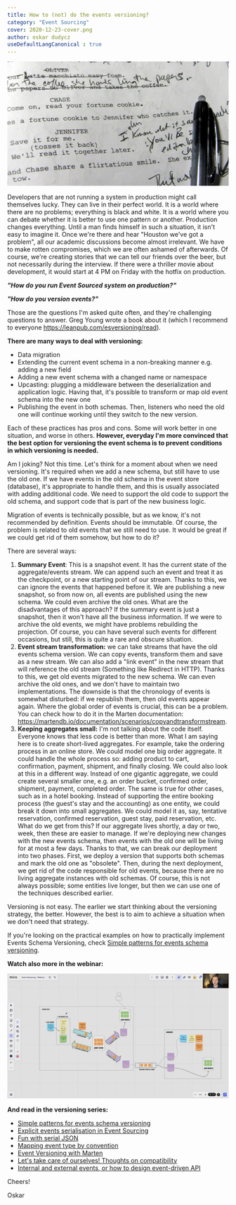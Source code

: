 ```yaml
---
title: How to (not) do the events versioning?
category: "Event Sourcing"
cover: 2020-12-23-cover.png
author: oskar dudycz
useDefaultLangCanonical : true
---
```


![cover](2020-12-23-cover.png)

Developers that are not running a system in production might call themselves lucky. They can live in their perfect world. It is a world where there are no problems; everything is black and white. It is a world where you can debate whether it is better to use one pattern or another. Production changes everything. Until a man finds himself in such a situation, it isn't easy to imagine it. Once we're there and hear "Houston we've got a problem", all our academic discussions become almost irrelevant. 
We have to make rotten compromises, which we are often ashamed of afterwards. Of course, we're creating stories that we can tell our friends over the beer, but not necessarily during the interview. If there were a thriller movie about development, it would start at 4 PM on Friday with the hotfix on production. 

**_"How do you run Event Sourced system on production?"_**

**_"How do you version events?"_**

Those are the questions I'm asked quite often, and they're challenging questions to answer. Greg Young wrote a book about it (which I recommend to everyone https://leanpub.com/esversioning/read). 

**There are many ways to deal with versioning:**
- Data migration 
- Extending the current event schema in a non-breaking manner e.g. adding a new field 
- Adding a new event schema with a changed name or namespace
- Upcasting: plugging a middleware between the deserialization and application logic. Having that, it's possible to transform or map old event schema into the new one
- Publishing the event in both schemas. Then, listeners who need the old one will continue working until they switch to the new version. 

Each of these practices has pros and cons. Some will work better in one situation, and worse in others. **However, everyday I'm more convinced that the best option for versioning the event schema is to prevent conditions in which versioning is needed.** 

Am I joking? Not this time. Let's think for a moment about when we need versioning. It's required when we add a new schema, but still have to use the old one. If we have events in the old schema in the event store (database), it's appropriate to handle them, and this is usually associated with adding additional code. We need to support the old code to support the old schema, and support code that is part of the new business logic. 

Migration of events is technically possible, but as we know, it's not recommended by definition. Events should be immutable. Of course, the problem is related to old events that we still need to use. It would be great if we could get rid of them somehow, but how to do it? 

There are several ways: 

1. **Summary Event**: This is a snapshot event. It has the current state of the aggregate/events stream. We can append such an event and treat it as the checkpoint, or a new starting point of our stream. Thanks to this, we can ignore the events that happened before it. We are publishing a new snapshot, so from now on, all events are published using the new schema. We could even archive the old ones. What are the disadvantages of this approach? If the summary event is just a snapshot, then it won't have all the business information. If we were to archive the old events, we might have problems rebuilding the projection. Of course, you can have several such events for different occasions, but still, this is quite a rare and obscure situation.
2. **Event stream transformation:** we can take streams that have the old events schema version. We can copy events, transform them and save as a new stream. We can also add a "link event" in the new stream that will reference the old stream (Something like Redirect in HTTP). Thanks to this, we get old events migrated to the new schema. We can even archive the old ones, and we don't have to maintain two implementations. The downside is that the chronology of events is somewhat disturbed: if we republish them, then old events appear again. Where the global order of events is crucial, this can be a problem. You can check how to do it in the Marten documentation: https://martendb.io/documentation/scenarios/copyandtransformstream. 
3. **Keeping aggregates small:** I'm not talking about the code itself. Everyone knows that less code is better than more. What I am saying here is to create short-lived aggregates. For example, take the ordering process in an online store. We could model one big order aggregate. It could handle the whole process so: adding product to cart, confirmation, payment, shipment, and finally closing. We could also look at this in a different way. Instead of one gigantic aggregate, we could create several smaller one,  e.g. an order bucket, confirmed order, shipment, payment, completed order. The same is true for other cases, such as in a hotel booking. Instead of supporting the entire booking process (the guest's stay and the accounting) as one entity, we could break it down into small aggregates. We could model it as, say, tentative reservation, confirmed reservation, guest stay, paid reservation, etc. What do we get from this? If our aggregate lives shortly, a day or two, week, then these are easier to manage. If we're deploying new changes with the new events schema, then events with the old one will be living for at most a few days. Thanks to that, we can break our deployment into two phases. First, we deploy a version that supports both schemas and mark the old one as "obsolete". Then, during the next deployment, we get rid of the code responsible for old events, because there are no living aggregate instances with old schemas. Of course, this is not always possible; some entities live longer, but then we can use one of the techniques described earlier.

Versioning is not easy. The earlier we start thinking about the versioning strategy, the better. However, the best is to aim to achieve a situation when we don't need that strategy.

If you're looking on the practical examples on how to practically implement Events Schema Versioning, check [Simple patterns for events schema versioning](/pl/simple_events_versioning_patterns).

**Watch also more in the webinar:**

![webinar](2021-12-08-webinaresver.png)

**And read in the versioning series:**
- [Simple patterns for events schema versioning](/pl/simple_events_versioning_patterns/)
- [Explicit events serialisation in Event Sourcing](/pl/explicit_events_serialisation_in_event_sourcing/)
- [Fun with serial JSON](/pl/fun_with_json_serialisation/)
- [Mapping event type by convention](/pl/how_to_map_event_type_by_convention/)
- [Event Versioning with Marten](/pl/event_versioning_with_marten/)
- [Let's take care of ourselves! Thoughts on compatibility](/pl/lets_take_care_of_ourselves_thoughts_about_comptibility/)
- [Internal and external events, or how to design event-driven API](/pl/internal_external_events/)

Cheers!

Oskar